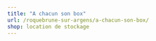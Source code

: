 ```yaml
---
title: "A chacun son box"
url: /roquebrune-sur-argens/a-chacun-son-box/
shop: location de stockage
---
```

